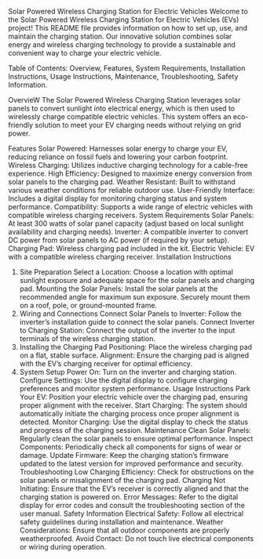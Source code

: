 Solar Powered Wireless Charging Station for Electric Vehicles
Welcome to the Solar Powered Wireless Charging Station for Electric Vehicles (EVs) project! This README file provides information on how to set up, use, and maintain the charging station. Our innovative solution combines solar energy and wireless charging technology to provide a sustainable and convenient way to charge your electric vehicle.

Table of Contents: 
Overview,
Features,
System Requirements,
Installation Instructions,
Usage Instructions,
Maintenance,
Troubleshooting,
Safety Information.

OvervieW
The Solar Powered Wireless Charging Station leverages solar panels to convert sunlight into electrical energy, which is then used to wirelessly charge compatible electric vehicles. This system offers an eco-friendly solution to meet your EV charging needs without relying on grid power.

Features
Solar Powered: Harnesses solar energy to charge your EV, reducing reliance on fossil fuels and lowering your carbon footprint.
Wireless Charging: Utilizes inductive charging technology for a cable-free experience.
High Efficiency: Designed to maximize energy conversion from solar panels to the charging pad.
Weather Resistant: Built to withstand various weather conditions for reliable outdoor use.
User-Friendly Interface: Includes a digital display for monitoring charging status and system performance.
Compatibility: Supports a wide range of electric vehicles with compatible wireless charging receivers.
System Requirements
Solar Panels: At least 300 watts of solar panel capacity (adjust based on local sunlight availability and charging needs).
Inverter: A compatible inverter to convert DC power from solar panels to AC power (if required by your setup).
Charging Pad: Wireless charging pad included in the kit.
Electric Vehicle: EV with a compatible wireless charging receiver.
Installation Instructions
1. Site Preparation
Select a Location: Choose a location with optimal sunlight exposure and adequate space for the solar panels and charging pad.
Mounting the Solar Panels: Install the solar panels at the recommended angle for maximum sun exposure. Securely mount them on a roof, pole, or ground-mounted frame.
2. Wiring and Connections
Connect Solar Panels to Inverter: Follow the inverter’s installation guide to connect the solar panels.
Connect Inverter to Charging Station: Connect the output of the inverter to the input terminals of the wireless charging station.
3. Installing the Charging Pad
Positioning: Place the wireless charging pad on a flat, stable surface.
Alignment: Ensure the charging pad is aligned with the EV’s charging receiver for optimal efficiency.
4. System Setup
Power On: Turn on the inverter and charging station.
Configure Settings: Use the digital display to configure charging preferences and monitor system performance.
Usage Instructions
Park Your EV: Position your electric vehicle over the charging pad, ensuring proper alignment with the receiver.
Start Charging: The system should automatically initiate the charging process once proper alignment is detected.
Monitor Charging: Use the digital display to check the status and progress of the charging session.
Maintenance
Clean Solar Panels: Regularly clean the solar panels to ensure optimal performance.
Inspect Components: Periodically check all components for signs of wear or damage.
Update Firmware: Keep the charging station’s firmware updated to the latest version for improved performance and security.
Troubleshooting
Low Charging Efficiency: Check for obstructions on the solar panels or misalignment of the charging pad.
Charging Not Initiating: Ensure that the EV’s receiver is correctly aligned and that the charging station is powered on.
Error Messages: Refer to the digital display for error codes and consult the troubleshooting section of the user manual.
Safety Information
Electrical Safety: Follow all electrical safety guidelines during installation and maintenance.
Weather Considerations: Ensure that all outdoor components are properly weatherproofed.
Avoid Contact: Do not touch live electrical components or wiring during operation.
